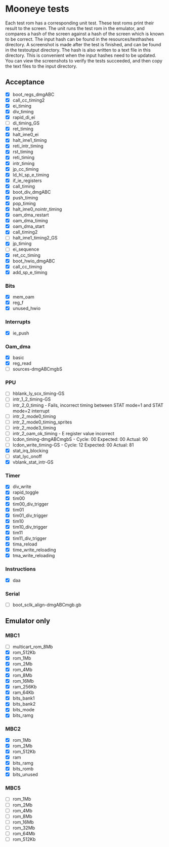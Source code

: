 # Mooneye tests
Each test rom has a corresponding unit test.
These test roms print their result to the screen.
The unit runs the test rom in the emulator, and compares a hash of the screen against
a hash of the screen which is known to be correct.
The input hash can be found in the resources/testhashes directory.
A screenshot is made after the test is finished, and can be found in the testoutput directory.
The hash is also written to a text file in this directory.
This is convenient when the input hashes need to be updated.
You can view the screenshots to verify the tests succeeded, and then copy the
text files to the input directory.

## Acceptance
- [x] boot_regs_dmgABC
- [x] call_cc_timing2
- [x] ei_timing
- [x] div_timing
- [x] rapid_di_ei
- [ ] di_timing_GS
- [x] ret_timing
- [x] halt_ime0_ei
- [x] halt_ime1_timing
- [x] reti_intr_timing
- [x] rst_timing
- [x] reti_timing
- [x] intr_timing
- [x] jp_cc_timing
- [x] ld_hl_sp_e_timing
- [x] if_ie_registers
- [x] call_timing
- [x] boot_div_dmgABC
- [x] push_timing
- [x] pop_timing
- [x] halt_ime0_nointr_timing
- [x] oam_dma_restart
- [x] oam_dma_timing
- [x] oam_dma_start
- [x] call_timing2
- [ ] halt_ime1_timing2_GS
- [x] jp_timing
- [ ] ei_sequence
- [x] ret_cc_timing
- [x] boot_hwio_dmgABC
- [x] call_cc_timing
- [x] add_sp_e_timing

### Bits
- [x] mem_oam
- [x] reg_f
- [x] unused_hwio

### Interrupts
- [x] ie_push

### Oam_dma
- [x] basic
- [x] reg_read
- [ ] sources-dmgABCmgbS

### PPU
- [ ] hblank_ly_scx_timing-GS
- [ ] intr_1_2_timing-GS
- [ ] intr_2_0_timing - Fails, incorrect timing between STAT mode=1 and STAT mode=2 interrupt
- [ ] intr_2_mode0_timing
- [ ] intr_2_mode0_timing_sprites
- [ ] intr_2_mode3_timing
- [ ] intr_2_oam_ok_timing - E register value incorrect
- [ ] lcdon_timing-dmgABCmgbS - Cycle: 00 Expected: 00 Actual: 90
- [ ] lcdon_write_timing-GS - Cycle: 12 Expected: 00 Actual: 81
- [x] stat_irq_blocking
- [ ] stat_lyc_onoff
- [x] vblank_stat_intr-GS

### Timer
- [x] div_write
- [x] rapid_toggle
- [x] tim00
- [x] tim00_div_trigger
- [x] tim01
- [x] tim01_div_trigger
- [x] tim10
- [x] tim10_div_trigger
- [x] tim11
- [x] tim11_div_trigger
- [x] tima_reload
- [x] time_write_reloading
- [x] tma_write_reloading

### Instructions
- [x] daa

### Serial
- [ ] boot_sclk_align-dmgABCmgb.gb

## Emulator only
### MBC1
- [ ] multicart_rom_8Mb
- [x] rom_512Kb
- [x] rom_1Mb
- [x] rom_2Mb
- [x] rom_4Mb
- [x] rom_8Mb
- [x] rom_16Mb
- [x] ram_256Kb
- [x] ram_64Kb
- [x] bits_bank1
- [x] bits_bank2
- [x] bits_mode
- [x] bits_ramg

### MBC2
- [x] rom_1Mb
- [x] rom_2Mb
- [x] rom_512Kb
- [x] ram
- [x] bits_ramg
- [x] bits_romb
- [x] bits_unused

### MBC5
- [ ] rom_1Mb
- [ ] rom_2Mb
- [ ] rom_4Mb
- [ ] rom_8Mb
- [ ] rom_16Mb
- [ ] rom_32Mb
- [ ] rom_64Mb
- [ ] rom_512Kb